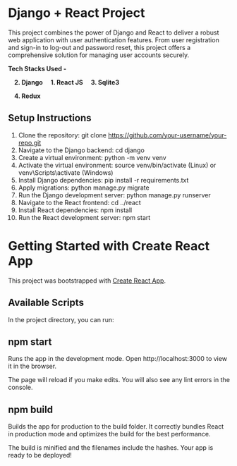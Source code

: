 # Django + React Project 
This project combines the power of Django and React to deliver a robust web application with user authentication features. From user registration and sign-in to log-out and password reset, this project offers a comprehensive solution for managing user accounts securely.


**Tech Stacks Used -** 


&emsp;**2. Django**
 &emsp;**1. React JS**
   &emsp;**3. Sqlite3**
  
   &emsp;**4. Redux**
## Setup Instructions

1. Clone the repository: git clone https://github.com/your-username/your-repo.git
2. Navigate to the Django backend: cd django
3. Create a virtual environment: python -m venv venv
4. Activate the virtual environment: source venv/bin/activate (Linux) or venv\Scripts\activate (Windows)
5. Install Django dependencies: pip install -r requirements.txt
6. Apply migrations: python manage.py migrate
7. Run the Django development server: python manage.py runserver
8. Navigate to the React frontend: cd ../react
9. Install React dependencies: npm install
10. Run the React development server: npm start
# Getting Started with Create React App

This project was bootstrapped with [Create React App](https://github.com/facebook/create-react-app).

## Available Scripts

In the project directory, you can run:

## npm start

Runs the app in the development mode.
Open http://localhost:3000 to view it in the browser.

The page will reload if you make edits.
You will also see any lint errors in the console.

## npm build

Builds the app for production to the build folder.
It correctly bundles React in production mode and optimizes the build for the best performance.

The build is minified and the filenames include the hashes.
Your app is ready to be deployed!
